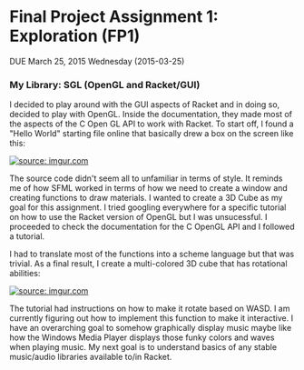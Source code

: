 # Final Project Assignment 1: Exploration (FP1) 
DUE March 25, 2015 Wednesday (2015-03-25)

### My Library: SGL (OpenGL and Racket/GUI)
I decided to play around with the GUI aspects of Racket and in doing so, decided to play with OpenGL.
Inside the documentation, they made most of the aspects of the C Open GL API to work with Racket.  To start off, I found a "Hello World" starting file online that basically drew a box on the screen like this:

<a href="http://imgur.com/eKXUwOU"><img src="http://i.imgur.com/eKXUwOU.png" title="source: imgur.com" /></a>

The source code didn't seem all to unfamiliar in terms of style.  It reminds me of how SFML worked in terms of how we need to create a window and creating functions to draw materials.
I wanted to create a 3D Cube as my goal for this assignment.  I tried googling everywhere for a specific tutorial on how to use the Racket version of OpenGL but I was unsucessful.  I proceeded to check the documentation for the C OpenGL API and I followed a tutorial.

I had to translate most of the functions into a scheme language but that was trivial.  As a final result, I create a multi-colored 3D cube that has rotational abilities:

<a href="http://imgur.com/QxvnyGC"><img src="http://i.imgur.com/QxvnyGC.png" title="source: imgur.com" /></a>

The tutorial had instructions on how to make it rotate based on WASD.  I am currently figuring out how to implement this function to make it interactive.  I have an overarching goal to somehow graphically display music maybe like how the Windows Media Player displays those funky colors and waves when playing music.  My next goal is to understand basics of any stable music/audio libraries available to/in Racket.
